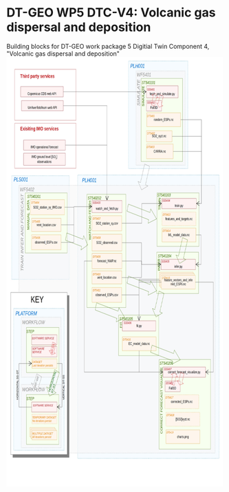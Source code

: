 # DT-GEO WP5 DTC-V4: Volcanic gas dispersal and deposition
Building blocks for DT-GEO work package 5 Digitial Twin Component 4, "Volcanic gas dispersal and deposition"
<a href="url"><img src="https://raw.githubusercontent.com/profskipulag/.github/main/diagram_full.jpg" align="left" height="1000" ></a>

<!--
#![Alt text](diagram_full.jpg?raw=true "Optional Title")

**Here are some ideas to get you started:**

🙋‍♀️ A short introduction - what is your organization all about?
🌈 Contribution guidelines - how can the community get involved?
👩‍💻 Useful resources - where can the community find your docs? Is there anything else the community should know?
🍿 Fun facts - what does your team eat for breakfast?
🧙 Remember, you can do mighty things with the power of [Markdown](https://docs.github.com/github/writing-on-github/getting-started-with-writing-and-formatting-on-github/basic-writing-and-formatting-syntax)
-->
